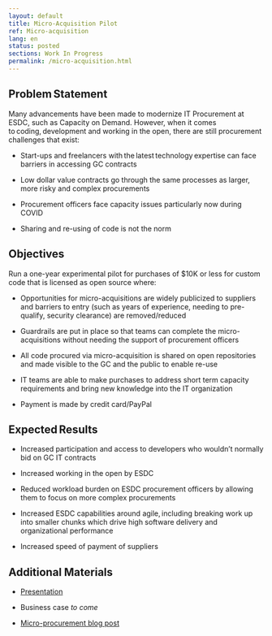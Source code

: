 ```yaml
---
layout: default
title: Micro-Acquisition Pilot
ref: Micro-acquisition
lang: en
status: posted
sections: Work In Progress
permalink: /micro-acquisition.html
---
```


## Problem Statement  

Many advancements have been made to modernize IT Procurement at ESDC, such as Capacity on Demand. However, when it comes to coding, development and working in the open, there are still procurement challenges that exist:

- Start-ups and freelancers with the latest technology expertise can face barriers in accessing GC contracts

- Low dollar value contracts go through the same processes as larger, more risky and complex procurements

- Procurement officers face capacity issues particularly now during COVID

- Sharing and re-using of code is not the norm  

## Objectives

Run a one-year experimental pilot for purchases of $10K or less for custom code that is licensed as open source where:

- Opportunities for micro-acquisitions are widely publicized to suppliers and barriers to entry (such as years of experience, needing to pre-qualify, security clearance) are removed/reduced

- Guardrails are put in place so that teams can complete the micro-acquisitions without needing the support of procurement officers

- All code procured via micro-acquisition is shared on open repositories and made visible to the GC and the public to enable re-use

- IT teams are able to make purchases to address short term capacity requirements and bring new knowledge into the IT organization

- Payment is made by credit card/PayPal

## Expected Results  

- Increased participation and access to developers who wouldn’t normally bid on GC IT contracts

- Increased working in the open by ESDC

- Reduced workload burden on ESDC procurement officers by allowing them to focus on more complex procurements

- Increased ESDC capabilities around agile, including breaking work up into smaller chunks which drive high software delivery and organizational performance

- Increased speed of payment of suppliers

## Additional Materials  

- [Presentation](2020-Micro-Acquisition-Pilot.html)

- Business case *to come*

- [Micro-procurement blog post](2020/08/12/better-tech-through-microprocurement-p1.html)
